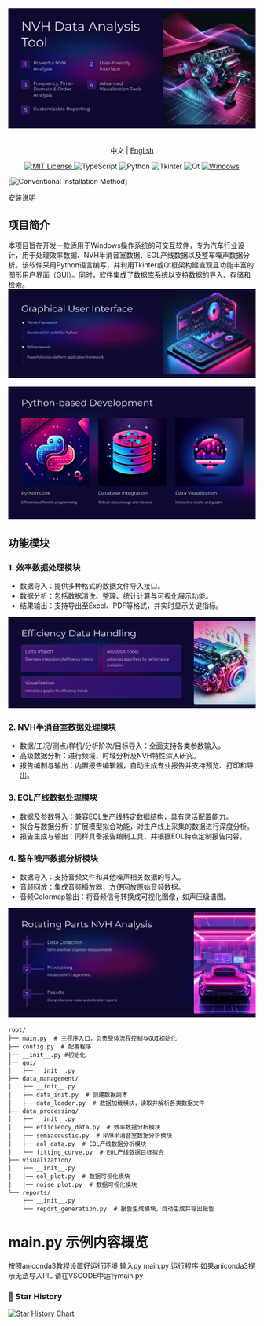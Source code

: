 <picture>
  <img alt="a" src="https://github.com/aierlanjiu/NVH-data-analysis-system/blob/main/NVH%20Data%20Analysis%20Tool.png">
</picture>
<p align="center">
    <br> 中文 | <a href="README.md">English</a>
</p>


<p align="center">
  <a href="LICENSE" target="_blank">
    <img alt="MIT License" src="LICENSE" />
  </a>

  <!-- TypeScript Badge -->
  <img alt="TypeScript" src="https://img.shields.io/badge/-TypeScript-blue?style=flat-square&logo=typescript&logoColor=white" />

  <!-- Python Badge -->
  <img alt="Python" src="https://img.shields.io/badge/-Python-blue?style=flat-square&logo=python&logoColor=white" />

  <!-- Tkinter Badge -->
  <img alt="Tkinter" src="https://img.shields.io/badge/-Tkinter-blue?style=flat-square&logo=python&logoColor=white" />

  <!-- Qt Badge -->
  <img alt="Qt" src="https://img.shields.io/badge/-Qt-blue?style=flat-square&logo=qt&logoColor=white" />

  <!-- Windows Badge -->
  <a href="https://github.com/yetone/openai-translator/releases" target="_blank">
    <img alt="Windows" src="https://img.shields.io/badge/-Windows-blue?style=flat-square&logo=windows&logoColor=white" />
  </a>
</p>


[![Conventional Installation Method](https://img.shields.io/static/v1?label=&message=Conventional%20Installation%20Method&color=gray)]

<a href="root/aniconda3.md">安装说明</a>

## 项目简介
本项目旨在开发一款适用于Windows操作系统的可交互软件，专为汽车行业设计，用于处理效率数据、NVH半消音室数据、EOL产线数据以及整车噪声数据分析。该软件采用Python语言编写，并利用Tkinter或Qt框架构建直观且功能丰富的图形用户界面（GUI）。同时，软件集成了数据库系统以支持数据的导入、存储和检索。
<picture>
  <img alt="b" src="Graphical User Interface.png">
</picture>

<picture>
  <img alt="e" src="Python-based Development.png">
</picture>

## 功能模块

### 1. 效率数据处理模块
- 数据导入：提供多种格式的数据文件导入接口。
- 数据分析：包括数据清洗、整理、统计计算与可视化展示功能。
- 结果输出：支持导出至Excel、PDF等格式，并实时显示关键指标。
<picture>
  <img alt="c" src="Efficiency Data Handling.png">
</picture>

### 2. NVH半消音室数据处理模块
- 数据/工况/测点/样机/分析阶次/目标导入：全面支持各类参数输入。
- 高级数据分析：进行频域、时域分析及NVH特性深入研究。
- 报告编制与输出：内置报告编辑器，自动生成专业报告并支持预览、打印和导出。

### 3. EOL产线数据处理模块
- 数据及参数导入：兼容EOL生产线特定数据结构，具有灵活配置能力。
- 拟合与数据分析：扩展模型拟合功能，对生产线上采集的数据进行深度分析。
- 报告生成与输出：同样具备报告编制工具，并根据EOL特点定制报告内容。

### 4. 整车噪声数据分析模块
- 数据导入：支持音频文件和其他噪声相关数据的导入。
- 音频回放：集成音频播放器，方便回放原始音频数据。
- 音频Colormap输出：将音频信号转换成可视化图像，如声压级谱图。
<picture>
  <img alt="d" src="Rotating Parts NVH Analysis.png">
</picture>


```plaintext
root/
├── main.py  # 主程序入口，负责整体流程控制与GUI初始化
├── config.py  # 配置程序
├── __init__.py #初始化
├── gui/
│   ├── __init__.py
├── data_management/
│   ├── __init__.py
│   ├── data_init.py  # 创建数据副本
│   ├── data_loader.py  # 数据加载模块，读取并解析各类数据文件
├── data_processing/
│   ├── __init__.py
│   ├── efficiency_data.py  # 效率数据分析模块
│   ├── semiacoustic.py  # NVH半消音室数据分析模块
│   ├── eol_data.py  # EOL产线数据分析模块
│   └── fitting_curve.py  # EOL产线数据目标拟合
├── visualization/
│   ├── __init__.py
│   |── eol_plot.py  # 数据可视化模块
|   |── noise_plot.py  # 数据可视化模块
└── reports/
    ├── __init__.py
    └── report_generation.py  # 报告生成模块，自动生成并导出报告
```
# main.py 示例内容概览

按照aniconda3教程设置好运行环境 输入py main.py 运行程序
如果aniconda3提示无法导入PIL 请在VSCODE中运行main.py


### 🌟 Star History
[![Star History Chart](https://api.star-history.com/svg?repos=aierlanjiu/NVH-data-analysis-system&type=Date)](https://star-history.com/#aierlanjiu/NVH-data-analysis-system&Date)
